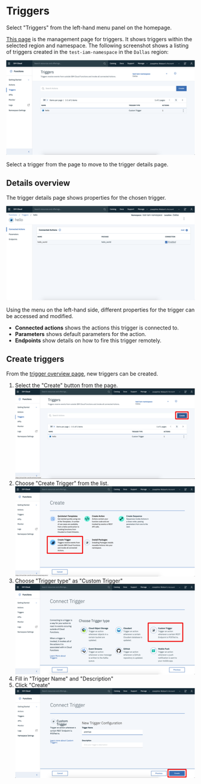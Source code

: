 # Triggers

Select "Triggers" from the left-hand menu panel on the homepage.

[This page](https://cloud.ibm.com/functions/triggers) is the management page for triggers. It shows triggers within the selected region and namespace. The following screenshot shows a listing of triggers created in the `test-iam-namespace` in the `Dallas` region:

![Triggers Overview Page](images/101-ex5-triggers-overview.png)

Select a trigger from the page to move to the trigger details page.

## Details overview

The trigger details page shows properties for the chosen trigger.

![Triggers Overview Page](images/101-ex5-trigger-details.png)

Using the menu on the left-hand side, different properties for the trigger can be accessed and modified.

* **Connected actions**  shows the actions this trigger is connected to.
* **Parameters** shows default parameters for the action.
* **Endpoints** show details on how to fire this trigger remotely.

## Create triggers

From the [trigger overview page](https://cloud.ibm.com/functions/triggers), new triggers can be created.

1. Select the "Create" button from the page.
![](images/101-ex5-create-trigger-hp.png)
2. Choose "Create Trigger" from the list.
![](images/101-ex5-create-trigger-select-trigger.png)
3. Choose "Trigger type" as "Custom Trigger"
![](images/101-ex5-create-trigger-type.png)
4. Fill in "Trigger Name" and "Description"
5. Click "Create"
![](images/101-ex5-create-trigger-name.png)

